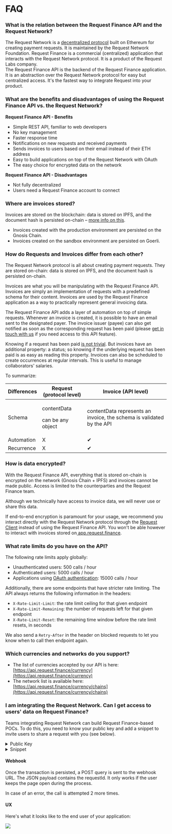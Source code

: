 # FAQ

### **What is the relation between the Request Finance API and the Request Network?**

The Request Network is a [decentralized protocol](https://github.com/RequestNetwork/requestNetwork) built on Ethereum for creating payment requests. It is maintained by the Request Network Foundation. Request Finance is a commercial (centralized) application that interacts with the Request Network protocol. It is a product of the Request Labs company.\
The Request Finance API is the backend of the Request Finance application. It is an abstraction over the Request Network protocol for easy but centralized access. It's the fastest way to integrate Request into your product.

### **What are the benefits and disadvantages of using the Request Finance API vs. the Request Network?**

**Request Finance API - Benefits**

* Simple REST API, familiar to web developers
* No key management
* Faster response time
* Notifications on new requests and received payments
* Sends invoices to users based on their email instead of their ETH address
* Easy to build applications on top of the Request Network with OAuth
* The easy choice for encrypted data on the network

**Request Finance API - Disadvantages**

* Not fully decentralized
* Users need a Request Finance account to connect

### **Where are invoices stored?**&#x20;

Invoices are stored on the blockchain: data is stored on IPFS, and the document hash is persisted on-chain – [more info on this](https://docs.request.network/learn-request-network/introduction-to-the-request-protocol/storage).

* Invoices created with the production environment are persisted on the Gnosis Chain.
* Invoices created on the sandbox environment are persisted on Goerli.

### **How do Requests and Invoices differ from each other?**

The Request Network protocol is all about creating payment requests. They are stored on-chain: data is stored on IPFS, and the document hash is persisted on-chain.

Invoices are what you will be manipulating with the Request Finance API. Invoices are simply an implementation of requests with a predefined schema for their content. Invoices are used by the Request Finance application as a way to practically represent general invoicing data.

The Request Finance API adds a layer of automation on top of simple requests. Whenever an invoice is created, it is possible to have an email sent to the designated payer. The invoice issuer (payee) can also get notified as soon as the corresponding request has been paid (please [get in touch with us](https://www.request.finance/contact-us) if you need access to this API feature).

Knowing if a request has been paid [is not trivial](https://docs.request.network/learn-request-network/guides/detect-a-payment). But invoices have an additional property: a status; so knowing if the underlying request has been paid is as easy as reading this property. Invoices can also be scheduled to create occurrences at regular intervals. This is useful to manage collaborators' salaries.

To summarize:

| Differences | Request (protocol level)                   | Invoice (API level)                                                   |
| ----------- | ------------------------------------------ | --------------------------------------------------------------------- |
| Schema      | <p>contentData</p><p>can be any object</p> | contentData represents an invoice, the schema is validated by the API |
| Automation  | X                                          | ✔                                                                     |
| Recurrence  | X                                          | ✔                                                                     |

### **How is data encrypted?**&#x20;

With the Request Finance API, everything that is stored on-chain is encrypted on the network (Gnosis Chain + IPFS) and invoices cannot be made public. Access is limited to the counterparties and the Request Finance team.&#x20;

Although we technically have access to invoice data, we will never use or share this data.&#x20;

If end-to-end encryption is paramount for your usage, we recommend you interact directly with the Request Network protocol through the [Request Client](https://docs.request.network/get-started/request-network-client-introduction) instead of using the Request Finance API. You won't be able however to interact with invoices stored on[ app.request.finance](https://app.request.finance).

### **What rate limits do you have on the API?**&#x20;

The following rate limits apply globally:&#x20;

* Unauthenticated users: 500 calls / hour
* Authenticated users: 5000 calls / hour
* Applications using [OAuth authentication](going-live.md): 15000 calls / hour

Additionally, there are some endpoints that have stricter rate limiting. The API always returns the following information in the headers:&#x20;

* `X-Rate-Limit-Limit`: the rate limit ceiling for that given endpoint
* `X-Rate-Limit-Remaining`: the number of requests left for that given endpoint
* `X-Rate-Limit-Reset`: the remaining time window before the rate limit resets, in seconds

We also send a `Retry-After` in the header on blocked requests to let you know when to call then endpoint again.&#x20;

### **Which currencies and networks do you support?**&#x20;

* The list of currencies accepted by our API is here: [https://api.request.finance/currency](https://api.request.finance/currency)
* The network list is available here: [https://api.request.finance/currency/chains](https://api.request.finance/currency/chains)

### **I am integrating the Request Network. Can I get access to users' data on Request Finance?**

Teams integrating Request Network can build Request Finance-based POCs. To do this, you need to know your public key and add a snippet to invite users to share a request with you (see below).&#x20;

<details>

<summary>Public Key</summary>

```javascript
const hdkey = require('ethereumjs-wallet/hdkey');
const Wallet = require('ethereumjs-wallet').default;
const privateKey = hdkey.fromMasterSeed('random')._hdkey._privateKey;
const wallet = Wallet.fromPrivateKey(privateKey);
console.log(wallet.getPublicKeyString());
```

Source: [https://ethereum.stackexchange.com/questions/11253/ethereumjs-how-to-get-public-key-from-private-key](https://ethereum.stackexchange.com/questions/11253/ethereumjs-how-to-get-public-key-from-private-key)

</details>

<details>

<summary>Snippet</summary>

```javascript
const BUILDER_KEY = "026c0594b192ebfda22706bff76ee5fb34a65fe93fde779ade3dfafbf77375cd2e";
const WEBHOOK_URL = "http://localhost:3001/";
window.open(
  `http://app.request.finance/add-stakeholder?stakeholder-public-key=${BUILDER_KEY}&webhook-url=${WEBHOOK_URL}`,
  null,
  "popup,width=530,height=760,left=100,top=100"
);
```

</details>

#### Webhook

Once the transaction is persisted, a POST query is sent to the webhook URL. The JSON payload contains the requestId. It only works if the user keeps the page open during the process.

In case of an error, the call is attempted 2 more times.

#### UX

Here's what it looks like to the end user of your application:

![](<.gitbook/assets/Adding a stakeholder - Step 1.png>)<img src=".gitbook/assets/Adding a stakeholder - Step 2 (1).png" alt="" data-size="original">
